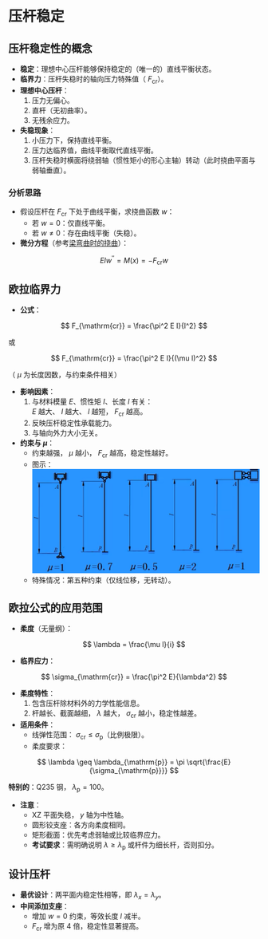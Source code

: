 # 压杆稳定

## 压杆稳定性的概念

- **稳定**：理想中心压杆能够保持稳定的（唯一的）直线平衡状态。
- **临界力**：压杆失稳时的轴向压力特殊值（ $F_{\mathrm{cr}}$）。
- **理想中心压杆**：
  1. 压力无偏心。
  2. 直杆（无初曲率）。
  3. 无残余应力。
- **失稳现象**：
  1. 小压力下，保持直线平衡。
  2. 压力达临界值，曲线平衡取代直线平衡。
  3. 压杆失稳时横面将绕弱轴（惯性矩小的形心主轴）转动（此时挠曲平面与弱轴垂直）。

### **分析思路**

- 假设压杆在 $F_{\mathrm{cr}}$ 下处于曲线平衡，求挠曲函数 $w$：
  - 若 $w = 0$：仅直线平衡。
  - 若 $w \neq 0$：存在曲线平衡（失稳）。
- **微分方程**（参考[梁弯曲时的挠曲](梁弯曲时的位移.md#挠曲函数的近似微分方程)）：

$$
EI w^{\prime\prime} = M(x) = -F_{\mathrm{cr}} w
$$

## 欧拉临界力

- **公式**：

$$
F_{\mathrm{cr}} = \frac{\pi^2 E I}{l^2}
$$

或

$$
F_{\mathrm{cr}} = \frac{\pi^2 E I}{(\mu l)^2}
$$

（ $\mu$ 为长度因数，与约束条件相关）

- **影响因素**：
  1. 与材料模量 $E$、惯性矩 $I$、长度 $l$ 有关：  
     $E$ 越大、 $I$ 越大、 $l$ 越短， $F_{\mathrm{cr}}$ 越高。
  2. 反映压杆稳定性承载能力。
  3. 与轴向外力大小无关。
- **约束与 $\mu$**：
  - 约束越强， $\mu$ 越小， $F_{\mathrm{cr}}$ 越高，稳定性越好。
  - 图示：![约束情况](images/欧拉公式约束情况.png)
  - 特殊情况：第五种约束（仅线位移，无转动）。

## 欧拉公式的应用范围

- **柔度**（无量纲）：

$$
\lambda = \frac{\mu l}{i}
$$

- **临界应力**：

$$
\sigma_{\mathrm{cr}} = \frac{\pi^2 E}{\lambda^2}
$$

- **柔度特性**：
  1. 包含压杆除材料外的力学性能信息。
  2. 杆越长、截面越细， $\lambda$ 越大， $\sigma_{\mathrm{cr}}$ 越小，稳定性越差。
- **适用条件**：
  - 线弹性范围： $\sigma_{\mathrm{cr}} \leq \sigma_{\mathrm{p}}$（比例极限）。
  - 柔度要求：

$$
\lambda \geq \lambda_{\mathrm{p}} = \pi \sqrt{\frac{E}{\sigma_{\mathrm{p}}}}
$$

**特别的**：Q235 钢， $\lambda_{\mathrm{p}} = 100$。

- **注意**：
  - XZ 平面失稳， $y$ 轴为中性轴。
  - 圆形铰支座：各方向柔度相同。
  - 矩形截面：优先考虑弱轴或比较临界应力。
  - **考试要求**：需明确说明 $\lambda \geq \lambda_{\mathrm{p}}$ 或杆件为细长杆，否则扣分。

## 设计压杆

- **最优设计**：两平面内稳定性相等，即 $\lambda_x = \lambda_y$。
- **中间添加支座**：
  - 增加 $w = 0$ 约束，等效长度 $l$ 减半。
  - $F_{\mathrm{cr}}$ 增为原 4 倍，稳定性显著提高。

